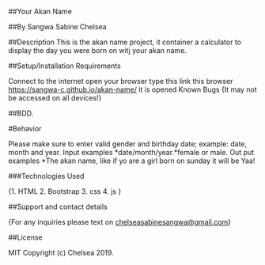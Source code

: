 ##Your Akan Name

##By Sangwa Sabine Chelsea

##Description
This is the akan name project, it container a calculator to display the day you were born on witj your akan name.


##Setup/Installation Requirements

Connect to the internet
open your browser
type this link this browser
https://sangwa-c.github.io/akan-name/
it is opened
Known Bugs
{It may not be accessed on all devices!}

##BDD.

#Behavior

Please make sure to enter valid gender and birthday date; example: date, month and year.
Input examples
*date/month/year.*female or male.
Out put examples
*The akan name, like if yo are a girl born on sunday it will be Yaa!


###Technologies Used

{1. HTML
2. Bootstrap
3. css
4. js  }


##Support and contact details


{For any inquiries please text on chelseasabinesangwa@gmail.com}



##License

MIT Copyright (c) Chelsea 2019.
